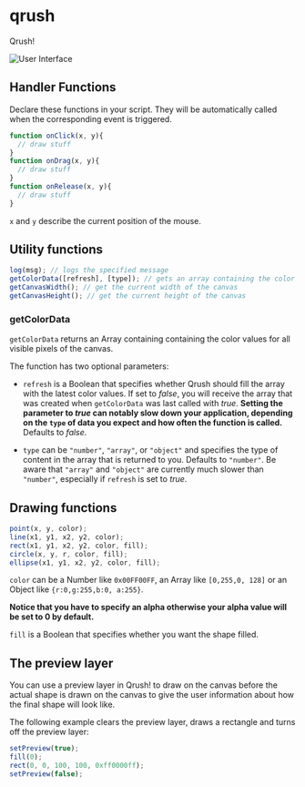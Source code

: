 qrush
=====

Qrush!

![User Interface](http://shi-314.github.io/img/qrush-ui.jpg)

## Handler Functions

Declare these functions in your script. They will be automatically called when the corresponding event is triggered.

```javascript
function onClick(x, y){
  // draw stuff
}
function onDrag(x, y){
  // draw stuff
}
function onRelease(x, y){
  // draw stuff
}
```

`x` and `y` describe the current position of the mouse. 

## Utility functions

```javascript
log(msg); // logs the specified message
getColorData([refresh], [type]); // gets an array containing the color values for all visible pixels of the canvas
getCanvasWidth(); // get the current width of the canvas
getCanvasHeight(); // get the current height of the canvas
```

### getColorData

`getColorData` returns an Array containing containing the color values for all visible pixels of the canvas.

The function has two optional parameters:

* `refresh` is a Boolean that specifies whether Qrush should fill the array with the latest color values. If set to *false*, you will receive the array that was created when `getColorData` was last called with *true*. **Setting the parameter to *true* can notably slow down your application, depending on the `type` of data you expect and how often the function is called.** Defaults to *false*.

* `type` can be `"number"`, `"array"`, or `"object"` and specifies the type of content in the array that is returned to you. Defaults to `"number"`. Be aware that `"array"` and `"object"` are currently much slower than `"number"`, especially if `refresh` is set to *true*.


## Drawing functions

```javascript
point(x, y, color);
line(x1, y1, x2, y2, color);
rect(x1, y1, x2, y2, color, fill);
circle(x, y, r, color, fill);
ellipse(x1, y1, x2, y2, color, fill);
```

`color` can be a Number like `0x00FF00FF`, an Array like `[0,255,0, 128]` or an Object like `{r:0,g:255,b:0, a:255}`.

**Notice that you have to specify an alpha otherwise your alpha value will be set to 0 by default.**

`fill` is a Boolean that specifies whether you want the shape filled.

## The preview layer

You can use a preview layer in Qrush! to draw on the canvas before the actual shape is drawn on the canvas to give the user information about how the final shape will look like.

The following example clears the preview layer, draws a rectangle and turns off the preview layer:
```javascript
setPreview(true);
fill(0);
rect(0, 0, 100, 100, 0xff0000ff);
setPreview(false);
```
